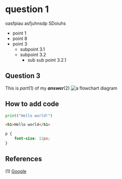 # question 1

oasfpiau asfjuhnsdp SDoiuhs

- point 1
- point 8
- point 3
  - subpoint 3.1
  - subpoint 3.2
    - sub sub point 3.2.1

## Question 3

This is _part_(1) of my _**answer**_(2)
![a flowchart diagram](./images/flowchart.jpg)

## How to add code

```python
print("Hello world!")
```

```html
<h1>Hello world</h1>
```

```css
p {
    font-size: 12px;
}
```

## References

(1) [Google](http://www.google.com)
